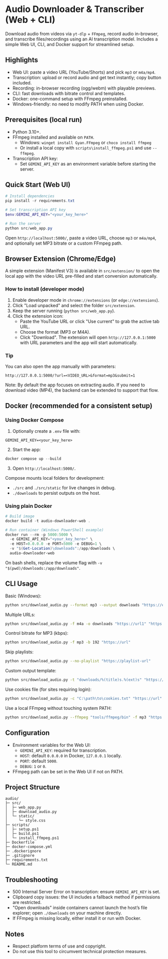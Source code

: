 # Audio Downloader & Transcriber (Web + CLI)

Download audio from videos via `yt-dlp` + `FFmpeg`, record audio in-browser, and transcribe files/recordings using an AI transcription model. Includes a simple Web UI, CLI, and Docker support for streamlined setup.

## Highlights
- Web UI: paste a video URL (YouTube/Shorts) and pick `mp3` or `m4a/mp4`.
- Transcription: upload or record audio and get text instantly; copy button included.
- Recording: in-browser recording (ogg/webm) with playable previews.
- CLI: fast downloads with bitrate control and templates.
- Docker: one-command setup with FFmpeg preinstalled.
- Windows-friendly: no need to modify PATH when using Docker.

## Prerequisites (local run)
- Python 3.10+.
- FFmpeg installed and available on `PATH`.
  - Windows: `winget install Gyan.FFmpeg` or `choco install ffmpeg`
  - Or install a local copy with `scripts\install_ffmpeg.ps1` and use `--ffmpeg`.
- Transcription API key:
  - Set `GEMINI_API_KEY` as an environment variable before starting the server.

## Quick Start (Web UI)
```powershell
# Install dependencies
pip install -r requirements.txt

# Set transcription API key
$env:GEMINI_API_KEY="<your_key_here>"

# Run the server
python src/web_app.py
```
Open `http://localhost:5000/`, paste a video URL, choose `mp3` or `m4a/mp4`, and optionally set MP3 bitrate or a custom FFmpeg path.

## Browser Extension (Chrome/Edge)

A simple extension (Manifest V3) is available in `src/extension/` to open the local app with the video URL pre-filled and start conversion automatically.

### How to install (developer mode)
1. Enable developer mode in `chrome://extensions` (or `edge://extensions`).
2. Click "Load unpacked" and select the folder `src/extension`.
3. Keep the server running (`python src/web_app.py`).
4. Click the extension icon:
   - Paste the YouTube URL or click "Use current" to grab the active tab URL.
   - Choose the format (MP3 or M4A).
   - Click "Download". The extension will open `http://127.0.0.1:5000` with URL parameters and the app will start automatically.

### Tip
You can also open the app manually with parameters:
```
http://127.0.0.1:5000/?url=<VIDEO_URL>&format=mp3&submit=1
```

Note: By default the app focuses on extracting audio. If you need to download video (MP4), the backend can be extended to support that flow.

## Docker (recommended for a consistent setup)
### Using Docker Compose
1) Optionally create a `.env` file with:
```
GEMINI_API_KEY=<your_key_here>
```
2) Start the app:
```powershell
docker compose up --build
```
3) Open `http://localhost:5000/`.

Compose mounts local folders for development:
- `./src` and `./src/static` for live changes in debug.
- `./downloads` to persist outputs on the host.

### Using plain Docker
```powershell
# Build image
docker build -t audio-downloader-web .

# Run container (Windows PowerShell example)
docker run --rm -p 5000:5000 \
  -e GEMINI_API_KEY="<your_key_here>" \
  -e HOST=0.0.0.0 -e PORT=5000 -e DEBUG=1 \
  -v "$(Get-Location)\downloads":/app/downloads \
  audio-downloader-web
```
On bash shells, replace the volume flag with `-v "$(pwd)/downloads:/app/downloads"`.

## CLI Usage
Basic (Windows):
```bash
python src/download_audio.py --format mp3 --output downloads "https://example.com/video-url"
```

Multiple URLs:
```bash
python src/download_audio.py -f m4a -o downloads "https://url1" "https://url2"
```

Control bitrate for MP3 (kbps):
```bash
python src/download_audio.py -f mp3 -b 192 "https://url"
```

Skip playlists:
```bash
python src/download_audio.py --no-playlist "https://playlist-url"
```

Custom output template:
```bash
python src/download_audio.py -t "downloads/%(title)s.%(ext)s" "https://url"
```

Use cookies file (for sites requiring login):
```bash
python src/download_audio.py -c "C:\path\to\cookies.txt" "https://url"
```

Use a local FFmpeg without touching system PATH:
```bash
python src/download_audio.py --ffmpeg "tools/ffmpeg/bin" -f mp3 "https://url"
```

## Configuration
- Environment variables for the Web UI:
  - `GEMINI_API_KEY`: required for transcription.
  - `HOST`: default `0.0.0.0` in Docker, `127.0.0.1` locally.
  - `PORT`: default `5000`.
  - `DEBUG`: `1` or `0`.
- FFmpeg path can be set in the Web UI if not on PATH.

## Project Structure
```
audio/
├─ src/
│  ├─ web_app.py
│  ├─ download_audio.py
│  └─ static/
│     └─ style.css
├─ scripts/
│  ├─ setup.ps1
│  ├─ build.ps1
│  └─ install_ffmpeg.ps1
├─ Dockerfile
├─ docker-compose.yml
├─ .dockerignore
├─ .gitignore
├─ requirements.txt
└─ README.md
```

## Troubleshooting
- 500 Internal Server Error on transcription: ensure `GEMINI_API_KEY` is set.
- Clipboard copy issues: the UI includes a fallback method if permissions are restricted.
- "Open downloads" inside containers cannot launch the host’s file explorer; open `./downloads` on your machine directly.
- If FFmpeg is missing locally, either install it or run with Docker.

## Notes
- Respect platform terms of use and copyright.
- Do not use this tool to circumvent technical protection measures.